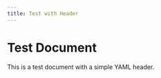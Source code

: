 ```yaml
---
title: Test with Header
---
```


# Test Document

This is a test document with a simple YAML header.
